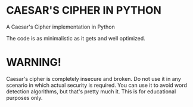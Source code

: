 # CAESAR'S CIPHER IN PYTHON
A Caesar's Cipher implementation in Python

The code is as minimalistic as it gets and well optimized.

# WARNING!
Caesar's cipher is completely insecure and broken. Do not use it in any scenario in which actual security is required.
You can use it to avoid word detection algorithms, but that's pretty much it.
This is for educational purposes only.
